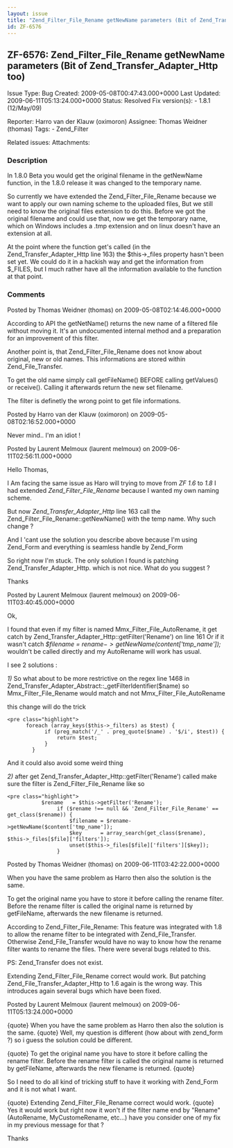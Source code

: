 ```yaml
---
layout: issue
title: "Zend_Filter_File_Rename getNewName parameters (Bit of Zend_Transfer_Adapter_Http too)"
id: ZF-6576
---
```


ZF-6576: Zend\_Filter\_File\_Rename getNewName parameters (Bit of Zend\_Transfer\_Adapter\_Http too)
----------------------------------------------------------------------------------------------------

 Issue Type: Bug Created: 2009-05-08T00:47:43.000+0000 Last Updated: 2009-06-11T05:13:24.000+0000 Status: Resolved Fix version(s): - 1.8.1 (12/May/09)
 
 Reporter:  Harro van der Klauw (oximoron)  Assignee:  Thomas Weidner (thomas)  Tags: - Zend\_Filter
 
 Related issues: 
 Attachments: 
### Description

In 1.8.0 Beta you would get the original filename in the getNewName function, in the 1.8.0 release it was changed to the temporary name.

So currently we have extended the Zend\_Filter\_File\_Rename because we want to apply our own naming scheme to the uploaded files, But we still need to know the original files extension to do this. Before we got the original filename and could use that, now we get the temporary name, which on Windows includes a .tmp extension and on linux doesn't have an extension at all.

At the point where the function get's called (in the Zend\_Transfer\_Adapter\_Http line 163) the $this->\_files property hasn't been set yet. We could do it in a hackish way and get the information from $\_FILES, but I much rather have all the information available to the function at that point.

 

 

### Comments

Posted by Thomas Weidner (thomas) on 2009-05-08T02:14:46.000+0000

According to API the getNetName() returns the new name of a filtered file without moving it. It's an undocumented internal method and a preparation for an improvement of this filter.

Another point is, that Zend\_Filter\_File\_Rename does not know about original, new or old names. This informations are stored within Zend\_File\_Transfer.

To get the old name simply call getFileName() BEFORE calling getValues() or receive(). Calling it afterwards return the new set filename.

The filter is definetly the wrong point to get file informations.

 

 

Posted by Harro van der Klauw (oximoron) on 2009-05-08T02:16:52.000+0000

Never mind.. I'm an idiot !

 

 

Posted by Laurent Melmoux (laurent melmoux) on 2009-06-11T02:56:11.000+0000

Hello Thomas,

I Am facing the same issue as Haro will trying to move from _ZF_ _1.6_ to _1.8_ I had extended _Zend\_Filter\_File\_Rename_ because I wanted my own naming scheme.

But now _Zend\_Transfer\_Adapter\_Http_ line 163 call the Zend\_Filter\_File\_Rename::getNewName() with the temp name. Why such change ?

And I 'cant use the solution you describe above because I'm using Zend\_Form and everything is seamless handle by Zend\_Form

So right now I'm stuck. The only solution I found is patching Zend\_Transfer\_Adapter\_Http. which is not nice. What do you suggest ?

Thanks

 

 

Posted by Laurent Melmoux (laurent melmoux) on 2009-06-11T03:40:45.000+0000

Ok,

I found that even if my filter is named Mmx\_Filter\_File\_AutoRename, it get catch by Zend\_Transfer\_Adapter\_Http::getFilter('Rename') on line 161 Or if it wasn't catch _$filename = $rename->getNewName($content['tmp\_name']);_ wouldn't be called directly and my AutoRename will work has usual.

I see 2 solutions :

_1)_ So what about to be more restrictive on the regex line 1468 in Zend\_Transfer\_Adapter\_Abstract::\_getFilterIdentifier($name) so Mmx\_Filter\_File\_Rename would match and not Mmx\_Filter\_File\_AutoRename

this change will do the trick

 
    <pre class="highlight">
          foreach (array_keys($this->_filters) as $test) {
                if (preg_match('/_' . preg_quote($name) . '$/i', $test)) {
                    return $test;
                }
            }


And it could also avoid some weird thing

_2)_ after get Zend\_Transfer\_Adapter\_Http::getFilter('Rename') called make sure the filter is Zend\_Filter\_File\_Rename like so

 
    <pre class="highlight">
               $rename   = $this->getFilter('Rename');
                    if ($rename !== null && 'Zend_Filter_File_Rename' == get_class($rename)) {
                        $filename = $rename->getNewName($content['tmp_name']);
                        $key      = array_search(get_class($rename), $this->_files[$file]['filters']);
                        unset($this->_files[$file]['filters'][$key]);
                    }


 

 

Posted by Thomas Weidner (thomas) on 2009-06-11T03:42:22.000+0000

When you have the same problem as Harro then also the solution is the same.

To get the original name you have to store it before calling the rename filter. Before the rename filter is called the original name is returned by getFileName, afterwards the new filename is returned.

According to Zend\_Filter\_File\_Rename: This feature was integrated with 1.8 to allow the rename filter to be integrated with Zend\_File\_Transfer. Otherwise Zend\_File\_Transfer would have no way to know how the rename filter wants to rename the files. There were several bugs related to this.

PS: Zend\_Transfer does not exist.

Extending Zend\_Filter\_File\_Rename correct would work. But patching Zend\_File\_Transfer\_Adapter\_Http to 1.6 again is the wrong way. This introduces again several bugs which have been fixed.

 

 

Posted by Laurent Melmoux (laurent melmoux) on 2009-06-11T05:13:24.000+0000

{quote} When you have the same problem as Harro then also the solution is the same. {quote} Well, my question is different (how about with zend\_form ?) so i guess the solution could be different.

{quote} To get the original name you have to store it before calling the rename filter. Before the rename filter is called the original name is returned by getFileName, afterwards the new filename is returned. {quote}

So I need to do all kind of tricking stuff to have it working with Zend\_Form and it is not what I want.

{quote} Extending Zend\_Filter\_File\_Rename correct would work. {quote} Yes it would work but right now it won't if the filter name end by "Rename" (AutoRename, MyCustomeRename, etc...) have you consider one of my fix in my previous message for that ?

Thanks

 

 